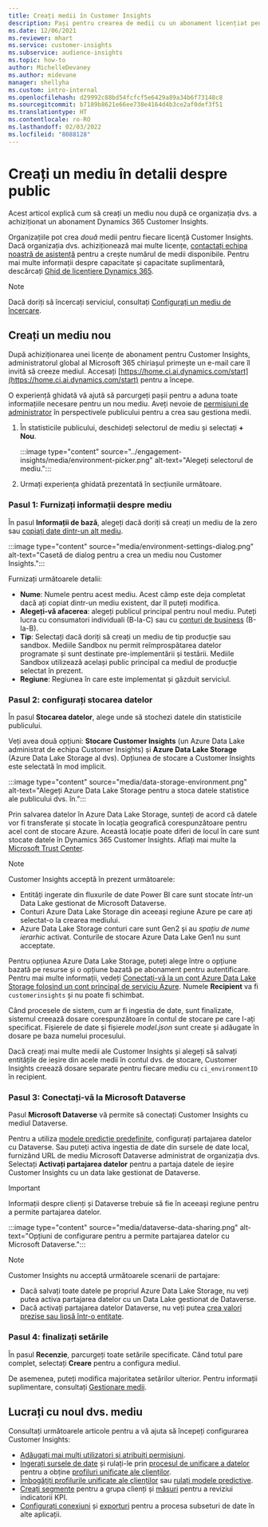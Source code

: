 ```yaml
---
title: Creați medii în Customer Insights
description: Pași pentru crearea de medii cu un abonament licențiat pentru Dynamics 365 Customer Insights.
ms.date: 12/06/2021
ms.reviewer: mhart
ms.service: customer-insights
ms.subservice: audience-insights
ms.topic: how-to
author: MichelleDevaney
ms.author: midevane
manager: shellyha
ms.custom: intro-internal
ms.openlocfilehash: d29992c88bd54fcfcf5e6429a89a34b6f73148c8
ms.sourcegitcommit: b7189b8621e66ee738e4164d4b3ce2af0def3f51
ms.translationtype: HT
ms.contentlocale: ro-RO
ms.lasthandoff: 02/03/2022
ms.locfileid: "8088128"
---
```

# <a name="create-an-environment-in-audience-insights"></a>Creați un mediu în detalii despre public

Acest articol explică cum să creați un mediu nou după ce organizația dvs. a achiziționat un abonament Dynamics 365 Customer Insights. 

Organizațiile pot crea *două* medii pentru fiecare licență Customer Insights. Dacă organizația dvs. achiziționează mai multe licențe, [contactați echipa noastră de asistență](https://go.microsoft.com/fwlink/?linkid=2079641) pentru a crește numărul de medii disponibile. Pentru mai multe informații despre capacitate și capacitate suplimentară, descărcați [Ghid de licențiere Dynamics 365](https://go.microsoft.com/fwlink/?LinkId=866544).

> [!NOTE]
> Dacă doriți să încercați serviciul, consultați [Configurați un mediu de încercare](../trial-signup.md).

## <a name="create-a-new-environment"></a>Creați un mediu nou

După achiziționarea unei licențe de abonament pentru Customer Insights, administratorul global al Microsoft 365 chiriașul primește un e-mail care îl invită să creeze mediul. Accesați [https://home.ci.ai.dynamics.com/start](https://home.ci.ai.dynamics.com/start) pentru a începe. 

O experiență ghidată vă ajută să parcurgeți pașii pentru a aduna toate informațiile necesare pentru un nou mediu. Aveți nevoie de [permisiuni de administrator](permissions.md) în perspectivele publicului pentru a crea sau gestiona medii.

1. În statisticile publicului, deschideți selectorul de mediu și selectați **+ Nou**.
  
   :::image type="content" source="../engagement-insights/media/environment-picker.png" alt-text="Alegeți selectorul de mediu.":::

1. Urmați experiența ghidată prezentată în secțiunile următoare.

### <a name="step-1-provide-environment-information"></a>Pasul 1: Furnizați informații despre mediu

În pasul **Informații de bază**, alegeți dacă doriți să creați un mediu de la zero sau [copiați date dintr-un alt mediu](manage-environments.md#copy-the-environment-configuration).

   :::image type="content" source="media/environment-settings-dialog.png" alt-text="Casetă de dialog pentru a crea un mediu nou Customer Insights.":::

Furnizați următoarele detalii:
   - **Nume**: Numele pentru acest mediu. Acest câmp este deja completat dacă ați copiat dintr-un mediu existent, dar îl puteți modifica.
   - **Alegeți-vă afacerea**: alegeți publicul principal pentru noul mediu. Puteți lucra cu consumatori individuali (B-la-C) sau cu [conturi de business](work-with-business-accounts.md) (B-la-B).
   - **Tip**: Selectați dacă doriți să creați un mediu de tip producție sau sandbox. Mediile Sandbox nu permit reîmprospătarea datelor programate și sunt destinate pre-implementării și testării. Mediile Sandbox utilizează același public principal ca mediul de producție selectat în prezent.
   - **Regiune**: Regiunea în care este implementat și găzduit serviciul.

### <a name="step-2-configure-data-storage"></a>Pasul 2: configurați stocarea datelor

În pasul **Stocarea datelor**, alege unde să stochezi datele din statisticile publicului.

Veți avea două opțiuni: **Stocare Customer Insights** (un Azure Data Lake administrat de echipa Customer Insights) și **Azure Data Lake Storage** (Azure Data Lake Storage al dvs). Opțiunea de stocare a Customer Insights este selectată în mod implicit.

:::image type="content" source="media/data-storage-environment.png" alt-text="Alegeți Azure Data Lake Storage pentru a stoca datele statistice ale publicului dvs. în.":::

Prin salvarea datelor în Azure Data Lake Storage, sunteți de acord că datele vor fi transferate și stocate în locația geografică corespunzătoare pentru acel cont de stocare Azure. Această locație poate diferi de locul în care sunt stocate datele în Dynamics 365 Customer Insights. Aflați mai multe la [Microsoft Trust Center](https://www.microsoft.com/trust-center).

> [!NOTE]
> Customer Insights acceptă în prezent următoarele:
> - Entități ingerate din fluxurile de date Power BI care sunt stocate într-un Data Lake gestionat de Microsoft Dataverse.  
> - Conturi Azure Data Lake Storage din aceeași regiune Azure pe care ați selectat-o la crearea mediului.
> - Azure Data Lake Storage conturi care sunt Gen2 și au *spațiu de nume ierarhic* activat. Conturile de stocare Azure Data Lake Gen1 nu sunt acceptate.

Pentru opțiunea Azure Data Lake Storage, puteți alege între o opțiune bazată pe resurse și o opțiune bazată pe abonament pentru autentificare. Pentru mai multe informații, vedeți [Conectați-vă la un cont Azure Data Lake Storage folosind un cont principal de serviciu Azure](connect-service-principal.md). Numele **Recipient** va fi `customerinsights` și nu poate fi schimbat.

Când procesele de sistem, cum ar fi ingestia de date, sunt finalizate, sistemul creează dosare corespunzătoare în contul de stocare pe care l-ați specificat. Fișierele de date și fișierele *model.json* sunt create și adăugate în dosare pe baza numelui procesului.

Dacă creați mai multe medii ale Customer Insights și alegeți să salvați entitățile de ieșire din acele medii în contul dvs. de stocare, Customer Insights creează dosare separate pentru fiecare mediu cu `ci_environmentID` în recipient.

### <a name="step-3-connect-to-microsoft-dataverse"></a>Pasul 3: Conectați-vă la Microsoft Dataverse
   
Pasul **Microsoft Dataverse** vă permite să conectați Customer Insights cu mediul Dataverse.

Pentru a utiliza [modele predicție predefinite](predictions-overview.md#out-of-box-models), configurați partajarea datelor cu Dataverse. Sau puteți activa ingestia de date din sursele de date local, furnizând URL de mediu Microsoft Dataverse administrat de organizația dvs. Selectați **Activați partajarea datelor** pentru a partaja datele de ieșire Customer Insights cu un  data lake gestionat de Dataverse.

> [!IMPORTANT]
> Informații despre clienți și Dataverse trebuie să fie în aceeași regiune pentru a permite partajarea datelor.

:::image type="content" source="media/dataverse-data-sharing.png" alt-text="Opțiuni de configurare pentru a permite partajarea datelor cu Microsoft Dataverse.":::

> [!NOTE]
> Customer Insights nu acceptă următoarele scenarii de partajare:
> - Dacă salvați toate datele pe propriul Azure Data Lake Storage, nu veți putea activa partajarea datelor cu un Data Lake gestionat de Dataverse.
> - Dacă activați partajarea datelor Dataverse, nu veți putea [crea valori prezise sau lipsă într-o entitate](predictions.md).

### <a name="step-4-finalize-the-settings"></a>Pasul 4: finalizați setările

În pasul **Recenzie**, parcurgeți toate setările specificate. Când totul pare complet, selectați **Creare** pentru a configura mediul. 

De asemenea, puteți modifica majoritatea setărilor ulterior. Pentru informații suplimentare, consultați [Gestionare medii](manage-environments.md).

## <a name="work-with-your-new-environment"></a>Lucrați cu noul dvs. mediu

Consultați următoarele articole pentru a vă ajuta să începeți configurarea Customer Insights: 

- [Adăugați mai mulți utilizatori și atribuiți permisiuni](permissions.md).
- [Ingerați sursele de date](data-sources.md) și rulați-le prin [procesul de unificare a datelor](data-unification.md) pentru a obține [profiluri unificate ale clienților](customer-profiles.md).
- [Îmbogățiți profilurile unificate ale clienților](enrichment-hub.md) sau [rulați modele predictive](predictions-overview.md).
- [Creați segmente](segments.md) pentru a grupa clienți și [măsuri](measures.md) pentru a reviziui indicatorii KPI.
- [Configurați conexiuni](connections.md) și [exporturi](export-destinations.md) pentru a procesa subseturi de date în alte aplicații.
